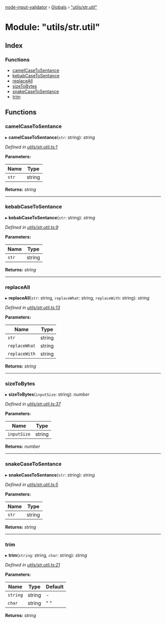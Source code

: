 [node-input-validator](../README.md) › [Globals](../globals.md) › ["utils/str.util"](_utils_str_util_.md)

# Module: "utils/str.util"

## Index

### Functions

* [camelCaseToSentance](_utils_str_util_.md#camelcasetosentance)
* [kebabCaseToSentance](_utils_str_util_.md#kebabcasetosentance)
* [replaceAll](_utils_str_util_.md#replaceall)
* [sizeToBytes](_utils_str_util_.md#sizetobytes)
* [snakeCaseToSentance](_utils_str_util_.md#snakecasetosentance)
* [trim](_utils_str_util_.md#trim)

## Functions

###  camelCaseToSentance

▸ **camelCaseToSentance**(`str`: string): *string*

*Defined in [utils/str.util.ts:1](https://github.com/bitnbytesio/node-input-validator/blob/f6990fa/src/utils/str.util.ts#L1)*

**Parameters:**

Name | Type |
------ | ------ |
`str` | string |

**Returns:** *string*

___

###  kebabCaseToSentance

▸ **kebabCaseToSentance**(`str`: string): *string*

*Defined in [utils/str.util.ts:9](https://github.com/bitnbytesio/node-input-validator/blob/f6990fa/src/utils/str.util.ts#L9)*

**Parameters:**

Name | Type |
------ | ------ |
`str` | string |

**Returns:** *string*

___

###  replaceAll

▸ **replaceAll**(`str`: string, `replaceWhat`: string, `replaceWith`: string): *string*

*Defined in [utils/str.util.ts:13](https://github.com/bitnbytesio/node-input-validator/blob/f6990fa/src/utils/str.util.ts#L13)*

**Parameters:**

Name | Type |
------ | ------ |
`str` | string |
`replaceWhat` | string |
`replaceWith` | string |

**Returns:** *string*

___

###  sizeToBytes

▸ **sizeToBytes**(`inputSize`: string): *number*

*Defined in [utils/str.util.ts:37](https://github.com/bitnbytesio/node-input-validator/blob/f6990fa/src/utils/str.util.ts#L37)*

**Parameters:**

Name | Type |
------ | ------ |
`inputSize` | string |

**Returns:** *number*

___

###  snakeCaseToSentance

▸ **snakeCaseToSentance**(`str`: string): *string*

*Defined in [utils/str.util.ts:5](https://github.com/bitnbytesio/node-input-validator/blob/f6990fa/src/utils/str.util.ts#L5)*

**Parameters:**

Name | Type |
------ | ------ |
`str` | string |

**Returns:** *string*

___

###  trim

▸ **trim**(`string`: string, `char`: string): *string*

*Defined in [utils/str.util.ts:21](https://github.com/bitnbytesio/node-input-validator/blob/f6990fa/src/utils/str.util.ts#L21)*

**Parameters:**

Name | Type | Default |
------ | ------ | ------ |
`string` | string | - |
`char` | string | " " |

**Returns:** *string*

